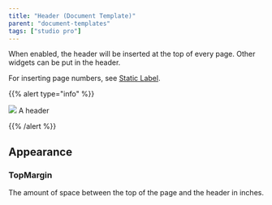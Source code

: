 ```yaml
---
title: "Header (Document Template)"
parent: "document-templates"
tags: ["studio pro"]
---
```



When enabled, the header will be inserted at the top of every page. Other widgets can be put in the header.

For inserting page numbers, see [Static Label](static-label-document-template).

{{% alert type="info" %}}

![](attachments/819203/918236.png)
A header

{{% /alert %}}

## Appearance

### TopMargin

The amount of space between the top of the page and the header in inches.
